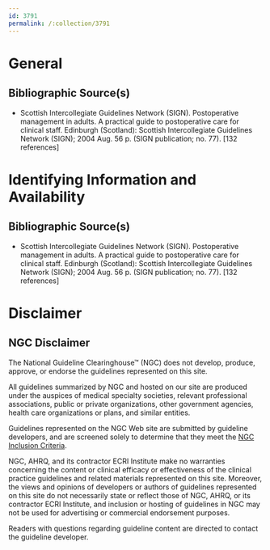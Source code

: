 ```yaml
---
id: 3791
permalink: /:collection/3791
---
```


# General

## Bibliographic Source(s)

- Scottish Intercollegiate Guidelines Network (SIGN). Postoperative management in adults. A practical guide to postoperative care for clinical staff. Edinburgh (Scotland): Scottish Intercollegiate Guidelines Network (SIGN); 2004 Aug. 56 p. (SIGN publication; no. 77). [132 references]

# Identifying Information and Availability

## Bibliographic Source(s)

- Scottish Intercollegiate Guidelines Network (SIGN). Postoperative management in adults. A practical guide to postoperative care for clinical staff. Edinburgh (Scotland): Scottish Intercollegiate Guidelines Network (SIGN); 2004 Aug. 56 p. (SIGN publication; no. 77). [132 references]

# Disclaimer

## NGC Disclaimer

The National Guideline Clearinghouse™ (NGC) does not develop, produce, approve, or endorse the guidelines represented on this site.

All guidelines summarized by NGC and hosted on our site are produced under the auspices of medical specialty societies, relevant professional associations, public or private organizations, other government agencies, health care organizations or plans, and similar entities.

Guidelines represented on the NGC Web site are submitted by guideline developers, and are screened solely to determine that they meet the [NGC Inclusion Criteria](/help-and-about/summaries/inclusion-criteria).

NGC, AHRQ, and its contractor ECRI Institute make no warranties concerning the content or clinical efficacy or effectiveness of the clinical practice guidelines and related materials represented on this site. Moreover, the views and opinions of developers or authors of guidelines represented on this site do not necessarily state or reflect those of NGC, AHRQ, or its contractor ECRI Institute, and inclusion or hosting of guidelines in NGC may not be used for advertising or commercial endorsement purposes.

Readers with questions regarding guideline content are directed to contact the guideline developer.

